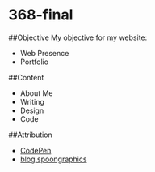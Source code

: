 368-final
=========

##Objective
My objective for my website:

* Web Presence
* Portfolio

##Content

* About Me
* Writing
* Design
* Code

##Attribution

* [CodePen](http://codepen.io)
* [blog.spoongraphics](http://blog.spoongraphics.co.uk/tutorials/create-a-retro-triangular-pattern-design-in-illustrator)
